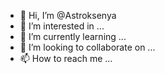 - 👋 Hi, I’m @Astroksenya
- 👀 I’m interested in ...
- 🌱 I’m currently learning ...
- 💞️ I’m looking to collaborate on ...
- 📫 How to reach me ...

<!---
Astroksenya/Astroksenya is a ✨ special ✨ repository because its `README.md` (this file) appears on your GitHub profile.
You can click the Preview link to take a look at your changes.
--->
